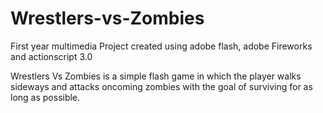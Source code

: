# Wrestlers-vs-Zombies
First year multimedia Project created using adobe flash, adobe Fireworks and actionscript 3.0

Wrestlers Vs Zombies is a simple flash game in which the player walks sideways and attacks oncoming zombies with the goal of surviving for as long as possible.
